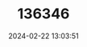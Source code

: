 ---
title: "136346"
category: "Sapajus libidinosus"
draft: false
date: 2024-02-22 13:03:51
languages:
  English: ["Black-striped Capuchin", "Bearded Capuchin"]
  Portuguese: ["Macaco-prego", "Macaco-prego-amarelo"]
  German: ["Rückenstreifen-Kapuzineraffe"]
---